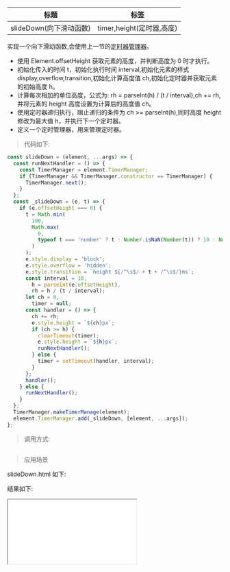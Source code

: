 | 标题                    | 标签                      |
| ----------------------- | ------------------------- |
| slideDown(向下滑动函数) | timer,height(定时器,高度) |

实现一个向下滑动函数,会使用上一节的[定时器管理器](codes/javascript/timerManager.md)。

- 使用 Element.offsetHeight 获取元素的高度，并判断高度为 0 时才执行。
- 初始化传入的时间 t，初始化执行时间 interval,初始化元素的样式 display,overflow,transition,初始化计算高度值 ch,初始化定时器并获取元素的初始高度 h。
- 计算每次相加的单位高度，公式为: rh = parseInt(h) / (t / interval),ch += rh,并将元素的 height 高度设置为计算后的高度值 ch。
- 使用定时器递归执行，阻止递归的条件为 ch >= parseInt(h),同时高度 height 修改为最大值 h，并执行下一个定时器。
- 定义一个定时管理器，用来管理定时器。

> 代码如下:

```js
const slideDown = (element, ...args) => {
  const runNextHandler = () => {
    const TimerManager = element.TimerManager;
    if (TimerManager && TimerManager.constructor == TimerManager) {
      TimerManager.next();
    }
  };
  const _slideDown = (e, t) => {
    if (e.offsetHeight === 0) {
      t = Math.min(
        100,
        Math.max(
          0,
          typeof t === 'number' ? t : Number.isNaN(Number(t)) ? 10 : Number(t)
        )
      );
      e.style.display = 'block';
      e.style.overflow = 'hidden';
      e.style.transition = `height ${/^\s$/ + t + /^\s$/}ms`;
      const interval = 10,
        h = parseInt(e.offsetHeight),
        rh = h / (t / interval);
      let ch = 0,
        timer = null;
      const handler = () => {
        ch += rh;
        e.style.height = `${ch}px`;
        if (ch >= h) {
          clearTimeout(timer);
          e.style.height = `${h}px`;
          runNextHandler();
        } else {
          timer = setTimeout(handler, interval);
        }
      };
      handler();
    } else {
      runNextHandler();
    }
  };
  TimerManager.makeTimerManage(element);
  element.TimerManager.add(_slideDown, [element, ...args]);
};
```

> 调用方式:

```js

```

> 应用场景

slideDown.html 如下:

<div class="code-editor" data-url="codes/javascript/html/slideDown.html" data-language="html"></div>

结果如下:

<iframe src="codes/javascript/html/slideDown.html"></iframe>
